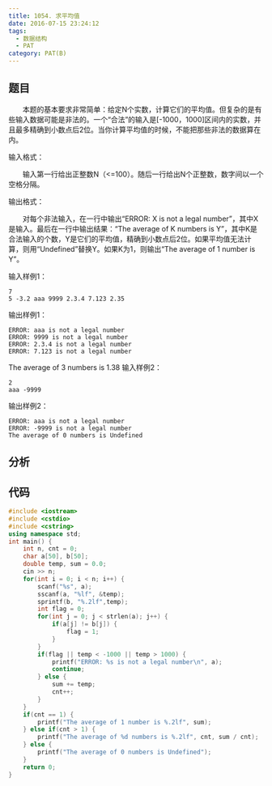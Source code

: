 ```yaml
---
title: 1054. 求平均值
date: 2016-07-15 23:24:12
tags: 
  - 数据结构
  - PAT
category: PAT(B)
---
```


题目
---


&emsp;&emsp;本题的基本要求非常简单：给定N个实数，计算它们的平均值。但复杂的是有些输入数据可能是非法的。一个“合法”的输入是[-1000，1000]区间内的实数，并且最多精确到小数点后2位。当你计算平均值的时候，不能把那些非法的数据算在内。

输入格式：

&emsp;&emsp;输入第一行给出正整数N（<=100）。随后一行给出N个正整数，数字间以一个空格分隔。

输出格式：

&emsp;&emsp;对每个非法输入，在一行中输出“ERROR: X is not a legal number”，其中X是输入。最后在一行中输出结果：“The average of K numbers is Y”，其中K是合法输入的个数，Y是它们的平均值，精确到小数点后2位。如果平均值无法计算，则用“Undefined”替换Y。如果K为1，则输出“The average of 1 number is Y”。
<!--more-->
输入样例1：

	7
	5 -3.2 aaa 9999 2.3.4 7.123 2.35
输出样例1：

	ERROR: aaa is not a legal number
	ERROR: 9999 is not a legal number
	ERROR: 2.3.4 is not a legal number
	ERROR: 7.123 is not a legal number
The average of 3 numbers is 1.38
输入样例2：

	2
	aaa -9999
输出样例2：

	ERROR: aaa is not a legal number
	ERROR: -9999 is not a legal number
	The average of 0 numbers is Undefined


分析
---

代码
---
```C++
#include <iostream>
#include <cstdio>
#include <cstring>
using namespace std;
int main() {
    int n, cnt = 0;
    char a[50], b[50];
    double temp, sum = 0.0;
    cin >> n;
    for(int i = 0; i < n; i++) {
        scanf("%s", a);
        sscanf(a, "%lf", &temp);
        sprintf(b, "%.2lf",temp);
        int flag = 0;
        for(int j = 0; j < strlen(a); j++) {
            if(a[j] != b[j]) {
                flag = 1;
            }
        }
        if(flag || temp < -1000 || temp > 1000) {
            printf("ERROR: %s is not a legal number\n", a);
            continue;
        } else {
            sum += temp;
            cnt++;
        }
    }
    if(cnt == 1) {
        printf("The average of 1 number is %.2lf", sum);
    } else if(cnt > 1) {
        printf("The average of %d numbers is %.2lf", cnt, sum / cnt);
    } else {
        printf("The average of 0 numbers is Undefined");
    }
    return 0;
}
```